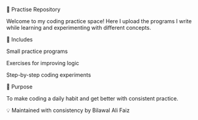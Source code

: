 📝 Practise Repository

Welcome to my coding practice space!
Here I upload the programs I write while learning and experimenting with different concepts.

🔹 Includes

Small practice programs

Exercises for improving logic

Step-by-step coding experiments

🎯 Purpose

To make coding a daily habit and get better with consistent practice.

💡 Maintained with consistency by Bilawal Ali Faiz
